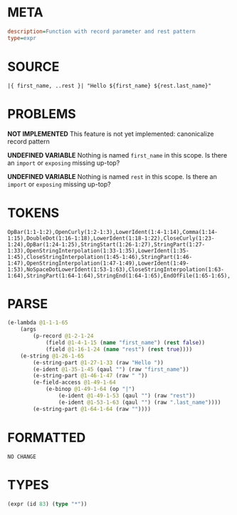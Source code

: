 # META
~~~ini
description=Function with record parameter and rest pattern
type=expr
~~~
# SOURCE
~~~roc
|{ first_name, ..rest }| "Hello ${first_name} ${rest.last_name}"
~~~
# PROBLEMS
**NOT IMPLEMENTED**
This feature is not yet implemented: canonicalize record pattern

**UNDEFINED VARIABLE**
Nothing is named `first_name` in this scope.
Is there an `import` or `exposing` missing up-top?

**UNDEFINED VARIABLE**
Nothing is named `rest` in this scope.
Is there an `import` or `exposing` missing up-top?

# TOKENS
~~~zig
OpBar(1:1-1:2),OpenCurly(1:2-1:3),LowerIdent(1:4-1:14),Comma(1:14-1:15),DoubleDot(1:16-1:18),LowerIdent(1:18-1:22),CloseCurly(1:23-1:24),OpBar(1:24-1:25),StringStart(1:26-1:27),StringPart(1:27-1:33),OpenStringInterpolation(1:33-1:35),LowerIdent(1:35-1:45),CloseStringInterpolation(1:45-1:46),StringPart(1:46-1:47),OpenStringInterpolation(1:47-1:49),LowerIdent(1:49-1:53),NoSpaceDotLowerIdent(1:53-1:63),CloseStringInterpolation(1:63-1:64),StringPart(1:64-1:64),StringEnd(1:64-1:65),EndOfFile(1:65-1:65),
~~~
# PARSE
~~~clojure
(e-lambda @1-1-1-65
	(args
		(p-record @1-2-1-24
			(field @1-4-1-15 (name "first_name") (rest false))
			(field @1-16-1-24 (name "rest") (rest true))))
	(e-string @1-26-1-65
		(e-string-part @1-27-1-33 (raw "Hello "))
		(e-ident @1-35-1-45 (qaul "") (raw "first_name"))
		(e-string-part @1-46-1-47 (raw " "))
		(e-field-access @1-49-1-64
			(e-binop @1-49-1-64 (op "|")
				(e-ident @1-49-1-53 (qaul "") (raw "rest"))
				(e-ident @1-53-1-63 (qaul "") (raw ".last_name"))))
		(e-string-part @1-64-1-64 (raw ""))))
~~~
# FORMATTED
~~~roc
NO CHANGE
~~~
# TYPES
~~~clojure
(expr (id 83) (type "*"))
~~~